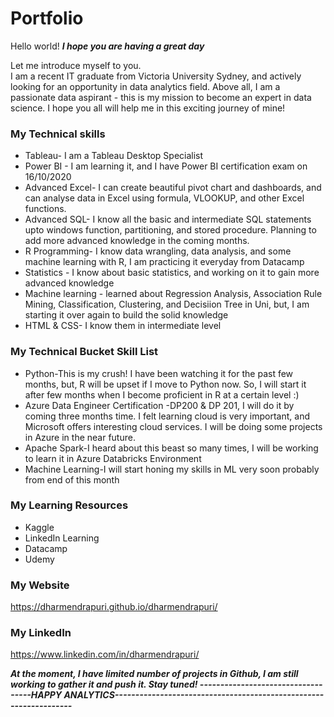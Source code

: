 # Portfolio
Hello world!
***I hope you are having a great day***
<div>Let me introduce myself to you. </div>
<div>I am a recent IT graduate from Victoria University Sydney, and actively looking for an opportunity in data analytics field. Above all, I am a passionate data aspirant - this is my mission to become an expert in data science. I hope you all will help me in this exciting journey of mine!</div>

### My Technical skills
<ul>
  <li> Tableau- I am a Tableau Desktop Specialist</li>
  <li> Power BI - I am learning it, and I have Power BI certification exam on 16/10/2020 </li>
  <li>Advanced Excel- I can create beautiful pivot chart and dashboards, and can analyse data in Excel using formula, VLOOKUP, and other Excel functions.</li>
  <li>Advanced SQL- I know all the basic and intermediate SQL statements upto windows function, partitioning, and stored procedure. Planning to add more advanced knowledge in the coming months.
    <li>R Programming- I know data wrangling, data analysis, and some machine learning with R, I am practicing it everyday from Datacamp</li>
  <li> Statistics - I know about basic statistics, and working on it to gain more advanced knowledge </li>
  <li> Machine learning - learned about Regression Analysis, Association Rule Mining, Classification, Clustering, and Decisiion Tree in Uni, but, I am starting it over again to build the solid knowledge</li>
  <li>HTML & CSS- I know them in intermediate level </li>
  </ul>
  
  ### My Technical Bucket Skill List
  <ul>
  <li>Python-This is my crush! I have been watching it for the past few months, but, R will be upset if I move to Python now. So, I will start it after few months when I become proficient in R at a certain level :)</li>
  <li>Azure Data Engineer Certification -DP200 & DP 201, I  will do it by coming three months time. I felt learning cloud is very important, and Microsoft offers interesting cloud services. I will be doing some projects in Azure in the near future. 
    <li>Apache Spark-I heard about this beast so many times, I will be working to learn it in Azure Databricks Environment</li>
  <li>Machine Learning-I will start honing my skills in ML very soon probably from end of this month</li>
  </ul>
  
 ### My Learning Resources
  <ul>
  <li> Kaggle</li>
  <li>LinkedIn Learning</li>
  <li>Datacamp</li>
  <li>Udemy</li>
  </ul>
  
 ### My Website
  https://dharmendrapuri.github.io/dharmendrapuri/
  
 ### My LinkedIn
  https://www.linkedin.com/in/dharmendrapuri/
  
  ***At the moment, I have limited number of projects in Github, I am still working to gather it and push it. Stay tuned!
  -----------------------------------HAPPY ANALYTICS------------------------------------------------------------------***


